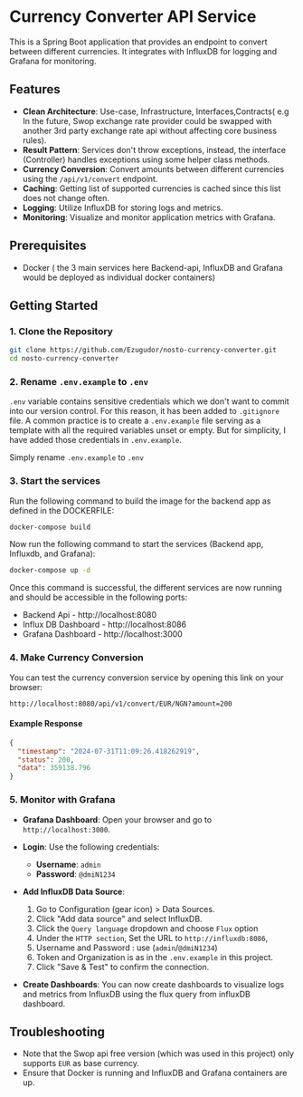 # Currency Converter API Service

This is a Spring Boot application that provides an endpoint to convert between different currencies. It integrates with InfluxDB for logging and Grafana for monitoring.

## Features

- **Clean Architecture**: Use-case, Infrastructure, Interfaces,Contracts( e.g In the future, Swop exchange rate provider could be swapped with another 3rd party exchange rate api without affecting core business rules).
- **Result Pattern**: Services don't throw exceptions, instead, the interface (Controller) handles exceptions using some helper class methods.
- **Currency Conversion**: Convert amounts between different currencies using the `/api/v1/convert` endpoint.
- **Caching**: Getting list of supported currencies is cached since this list does not change often.
- **Logging**: Utilize InfluxDB for storing logs and metrics.
- **Monitoring**: Visualize and monitor application metrics with Grafana.

## Prerequisites

- Docker ( the 3 main services here Backend-api, InfluxDB and Grafana would be deployed as individual docker containers)

## Getting Started

### 1. Clone the Repository

```bash
git clone https://github.com/Ezugudor/nosto-currency-converter.git
cd nosto-currency-converter
```

### 2. Rename `.env.example` to `.env `

`.env` variable contains sensitive credentials which we don't want to commit into our version control. For this reason, it has been added to `.gitignore` file.
A common practice is to create a `.env.example` file serving as a template with all the required variables unset or empty. But for simplicity, I have added those credentials in `.env.example`.

Simply rename `.env.example` to `.env`

### 3. Start the services

Run the following command to build the image for the backend app as defined in the DOCKERFILE:

```bash
docker-compose build
```

Now run the following command to start the services (Backend app, Influxdb, and Grafana):

```bash
docker-compose up -d
```

Once this command is successful, the different services are now running and should be accessible in the following ports:

- Backend Api - http://localhost:8080
- Influx DB Dashboard - http://localhost:8086
- Grafana Dashboard - http://localhost:3000

### 4. Make Currency Conversion

You can test the currency conversion service by opening this link on your browser:

```
http://localhost:8080/api/v1/convert/EUR/NGN?amount=200
```

#### Example Response

```json
{
  "timestamp": "2024-07-31T11:09:26.418262919",
  "status": 200,
  "data": 359138.796
}
```

### 5. Monitor with Grafana

- **Grafana Dashboard**: Open your browser and go to `http://localhost:3000`.
- **Login**: Use the following credentials:

  - **Username**: `admin`
  - **Password**: `@dmiN1234`

- **Add InfluxDB Data Source**:

  1. Go to Configuration (gear icon) > Data Sources.
  2. Click "Add data source" and select InfluxDB.
  3. Click the `Query language` dropdown and choose `Flux` option
  4. Under the `HTTP section`, Set the URL to `http://influxdb:8086`,
  5. Username and Password : use (`admin`/`@dmiN1234`)
  6. Token and Organization is as in the `.env.example` in this project.
  7. Click "Save & Test" to confirm the connection.

- **Create Dashboards**: You can now create dashboards to visualize logs and metrics from InfluxDB using the flux query from influxDB dashboard.

## Troubleshooting

- Note that the Swop api free version (which was used in this project) only supports `EUR` as base currency.
- Ensure that Docker is running and InfluxDB and Grafana containers are up.
